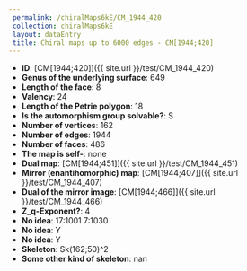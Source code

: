 ```yaml
--- 
 permalink: /chiralMaps6kE/CM_1944_420 
 collection: chiralMaps6kE
 layout: dataEntry
 title: Chiral maps up to 6000 edges - CM[1944;420]
---
```


- **ID**: [CM[1944;420]]({{ site.url }}/test/CM_1944_420)
- **Genus of the underlying surface**: 649
- **Length of the face**: 8
- **Valency**: 24
- **Length of the Petrie polygon**: 18
- **Is the automorphism group solvable?**: S
- **Number of vertices**: 162
- **Number of edges**: 1944
- **Number of faces**: 486
- **The map is self-**: none
- **Dual map**: [CM[1944;451]]({{ site.url }}/test/CM_1944_451)
- **Mirror (enantihomorphic) map**: [CM[1944;407]]({{ site.url }}/test/CM_1944_407)
- **Dual of the mirror image**: [CM[1944;466]]({{ site.url }}/test/CM_1944_466)
- **Z_q-Exponent?**: 4
- **No idea**:  17:1001 7:1030
- **No idea**: Y
- **No idea**: Y
- **Skeleton**: Sk(162;50)^2
- **Some other kind of skeleton**: nan
